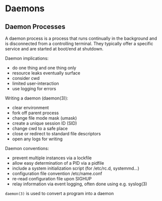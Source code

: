 # Daemons

## Daemon Processes

A daemon process is a process that runs continually in the background and is disconnected from a controlling terminal. They typically offer a specific service and are started at boot/end at shutdown.

Daemon implications:

- do one thing and one thing only
- resource leaks eventually surface
- consider cwd
- limited user-interaction
- use logging for errors

Writing a daemon (daemon(3)):

- clear environment
- fork off parent process
- change file mode mask (umask)
- create a unique session ID (SID)
- change cwd to a safe place
- close or redirect to standard file descriptors
- open any logs for writing

Daemon conventions:

- prevent multiple instances via a lockfile
- allow easy determination of a PID via a pidfile
- include a system initialization script (for /etc/rc.d, systemmd...)
- configuration file convention /etc/name.conf
- re-read configuration file upon SIGHUP
- relay information via event logging, often done using e.g. syslog(3)

```daemon(3)``` is used to convert a program into a daemon
